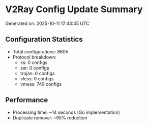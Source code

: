 # V2Ray Config Update Summary
Generated on: 2025-10-11 17:43:45 UTC

## Configuration Statistics
- Total configurations: 8605
- Protocol breakdown:
  - ss: 0 configs
  - ssr: 0 configs
  - trojan: 0 configs
  - vless: 0 configs
  - vmess: 749 configs

## Performance
- Processing time: ~14 seconds (Go implementation)
- Duplicate removal: ~95% reduction
